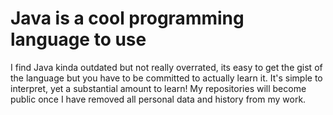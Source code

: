 # Java is a cool programming language to use

I find Java kinda outdated but not really overrated, its easy to get the gist of the language but you have to be committed to actually learn it. It's simple to interpret, yet a substantial amount to learn!
My repositories will become public once I have removed all personal data and history from my work.
